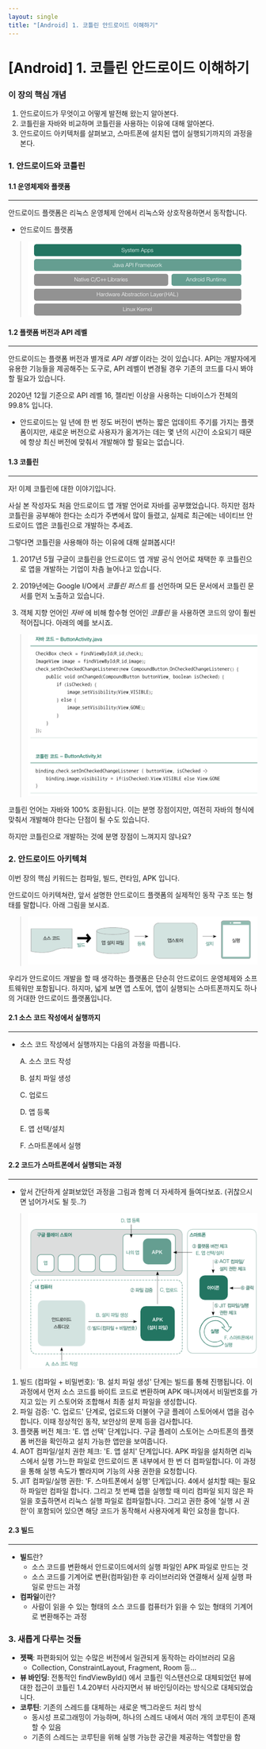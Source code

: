 ```yaml
---
layout: single
title: "[Android] 1. 코틀린 안드로이드 이해하기"
---
```


# [Android] 1. 코틀린 안드로이드 이해하기



### 이 장의 핵심 개념

1. 안드로이드가 무엇이고 어떻게 발전해 왔는지 알아본다. 
2. 코틀린을 자바와 비교하며 코틀린을 사용하는 이유에 대해 알아본다. 
3. 안드로이드 아키텍처를 살펴보고, 스마트폰에 설치된 앱이 실행되기까지의 과정을 본다. 



### 1. 안드로이드와 코틀린

#### 1.1 운영체제와 플랫폼

---

안드로이드 플랫폼은 리눅스 운영체제 안에서 리눅스와 상호작용하면서 동작합니다. 

* 안드로이드 플랫폼

> ![image1](../assets/images/Android/Chapter%201/image-20210707160907685.png)



#### 1.2 플랫폼 버전과 API 레벨

---

안드로이드는 플랫폼 버전과 별개로 _API 레벨_ 이라는 것이 있습니다. API는 개발자에게 유용한 기능들을 제공해주는 도구로, API 레벨이 변경될 경우 기존의 코드를 다시 봐야 할 필요가 있습니다.  

2020년 12월 기준으로 API 레벨 16, 젤리빈 이상을 사용하는 디바이스가 전체의 99.8% 입니다. 

* 안드로이드는 일 년에 한 번 정도 버전이 변하는 짧은 업데이트 주기를 가지는 플랫폼이지만, 새로운 버전으로 사용자가 옮겨가는 데는 몇 년의 시간이 소요되기 때문에 항상 최신 버전에 맞춰서 개발해야 할 필요는 없습니다. 



#### 1.3 코틀린

---

자! 이제 코틀린에 대한 이야기입니다. 

사실 본 작성자도 처음 안드로이드 앱 개발 언어로 자바를 공부했었습니다. 하지만 점차 코틀린을 공부해야 한다는 소리가 주변에서 많이 들렸고, 실제로 최근에는 네이티브 안드로이드 앱은 코틀린으로 개발하는 추세죠. 

그렇다면 코틀린을 사용해야 하는 이유에 대해 살펴봅시다!

1. 2017년 5월 구글이 코틀린을 안드로이드 앱 개발 공식 언어로 채택한 후 코틀린으로 앱을 개발하는 기업이 차츰 늘어나고 있습니다. 
2. 2019년에는 Google I/O에서 _코틀린 퍼스트_ 를 선언하며 모든 문서에서 코틀린 문서를 먼저 노출하고 있습니다. 

3. 객체 지향 언어인 _자바_ 에 비해 함수형 언어인 _코틀린_ 을 사용하면 코드의 양이 훨씬 적어집니다. 아래의 예를 보시죠. 

> ![image2](../assets/images/Android/Chapter%201/image-20210707162514046.png)



코틀린 언어는 자바와 100% 호환됩니다. 이는 분명 장점이지만, 여전히 자바의 형식에 맞춰서 개발해야 한다는 단점이 될 수도 있습니다. 

하지만 코틀린으로 개발하는 것에 분명 장점이 느껴지지 않나요?



### 2. 안드로이드 아키텍쳐

이번 장의 핵심 키워드는 컴파일, 빌드, 런타임, APK 입니다. 

안드로이드 아키텍쳐란, 앞서 설명한 안드로이드 플랫폼의 실제적인 동작 구조 또는 형태를 말합니다. 아래 그림을 보시죠. 

> ![image3](../assets/images/Android/Chapter%201/image-20210707162526846.png)

우리가 안드로이드 개발을 할 때 생각하는 플랫폼은 단순히 안드로이드 운영체제와 소프트웨워만 포함됩니다. 하지마, 넓게 보면 앱 스토어, 앱이 실행되는 스마트폰까지도 하나의 거대한 안드로이드 플랫폼입니다. 



#### 2.1 소스 코드 작성에서 실행까지

---

* 소스 코드 작성에서 실행까지는 다음의 과정을 따릅니다. 

  A. 소스 코드 작성

  B. 설치 파일 생성

  C. 업로드

  D. 앱 등록

  E. 앱 선택/설치

  F. 스마트폰에서 실행



#### 2.2 코드가 스마트폰에서 실행되는 과정

---

* 앞서 간단하게 살펴보았던 과정을 그림과 함께 더 자세하게 들여다보죠. (귀찮으시면 넘어가서도 될 듯..?)

> ![image4](../assets/images/Android/Chapter%201/image-20210707162541267.png)

1. 빌드 (컴파일 + 비밀번호): 'B. 설치 파일 생성' 단계는 빌드를 통해 진행됩니다. 이 과정에서 먼저 소스 코드를 바이트 코드로 변환하며 APK 매니저에서 비밀번호를 가지고 있는 키 스토어와 조합해서 최종 설치 파일을 생성합니다. 
2. 파일 검증: 'C. 업로드' 단계로, 업로드와 더불어 구글 플레이 스토어에서 앱을 검수합니다. 이때 정상적인 동작, 보안상의 문제 등을 검사합니다. 
3. 플랫폼 버전 체크: 'E. 앱 선택' 단계입니다. 구글 플레이 스토어는 스마트폰의 플랫폼 버전을 확인하고 설치 가능한 앱만을 보여줍니다. 
4. AOT 컴파일/설치 권한 체크: 'E. 앱 설치' 단계입니다. APK 파일을 설치하면 리눅스에서 실행 가느한 파일로 안드로이드 폰 내부에서 한 번 더 컴파일합니다. 이 과정을 통해 실행 속도가 빨라지며 기능의 사용 권한을 요청합니다. 
5. JIT 컴파일/실행 권한: 'F. 스마트폰에서 실행' 단계입니다. 4에서 설치할 때는 필요하 파일만 컴파일 합니다. 그리고 첫 번째 앱을 실행할 때 미리 컴파일 되지 않은 파일을 호출하면서 리눅스 실행 파일로 컴파일합니다. 그리고 권한 중에 '실행 시 권한'이 포함되어 있으면 해당 코드가 동작해서 사용자에게 확인 요청을 합니다. 



#### 2.3 빌드

---

* **빌드**란?
  * 소스 코드를 변환해서 안드로이드에서의 실행 파일인 APK 파일로 만드는 것
  * 소스 코드를 기계어로 변환(컴파일)한 후 라이브러리와 연결해서 실제 실행 파일로 만드는 과정
* **컴파일**이란?
  * 사람이 읽을 수 있는 형태의 소스 코드를 컴퓨터가 읽을 수 있는 형태의 기계어로 변환해주는 과정



### 3. 새롭게 다루는 것들

* **젯팩**: 파편화되어 있는 수많은 버전에서 일관되게 동작하는 라이브러리 모음
  * Collection, ConstraintLayout, Fragment, Room 등...
* **뷰 바인딩**: 전통적인 findViewById() 에서 코틀린 익스텐션으로 대체되었던 뷰에 대한 접근이 코틀린 1.4.20부터 사라지면서 뷰 바인딩이라는 방식으로 대체되었습니다. 
* **코루틴**: 기존의 스레드를 대체하는 새로운 백그라운드 처리 방식
  * 동시성 프로그래밍이 가능하며, 하나의 스레드 내에서 여러 개의 코루틴이 존재할 수 있음
  * 기존의 스레드는 코루틴을 위해 실행 가능한 공간을 제공하는 역할만을 함
